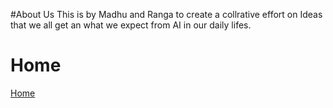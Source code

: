 #About Us
This is by Madhu and Ranga to create a collrative effort on Ideas that we all get an what we expect from AI in our daily lifes.
# Home
[Home](index.md)
